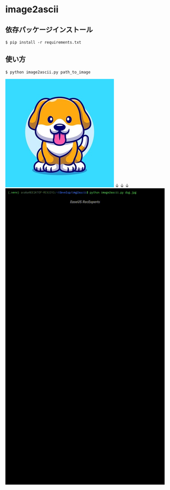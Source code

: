 # image2ascii


## 依存パッケージインストール

```
$ pip install -r requirements.txt
```

## 使い方

```
$ python image2ascii.py path_to_image
```

![dog](dog.jpg)
↓
↓
↓
![ascii_dog](ascii_dog.gif)
